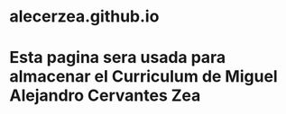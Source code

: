 # alecerzea.github.io

# Esta pagina sera usada para almacenar el Curriculum de Miguel Alejandro Cervantes Zea